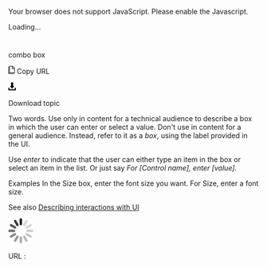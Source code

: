 Your browser does not support JavaScript. Please enable the Javascript.

Loading...

# 

combo box

![Copy URL](media/combo-box/Copy.png)
Copy URL

![Download](media/combo-box/Download.png)

Download topic

Two
words. Use only in content for a technical audience to describe a box
in which the user can enter or select a value. Don't use in content for a general audience. Instead, refer to it as a *box*, using the label provided in the UI.

Use *enter* to indicate that the user can either type an item in the box or select an item in the list. Or just say *For \[Control name\],* *enter \[value\].*

Examples
In the Size box, enter the font size you want.
For Size, enter a font size.

See also [Describing interactions with UI](https://worldready.cloudapp.net/Styleguide/Read?id=2700&topicid=26472)

![In progress](media/combo-box/activity-large.gif)

URL :
